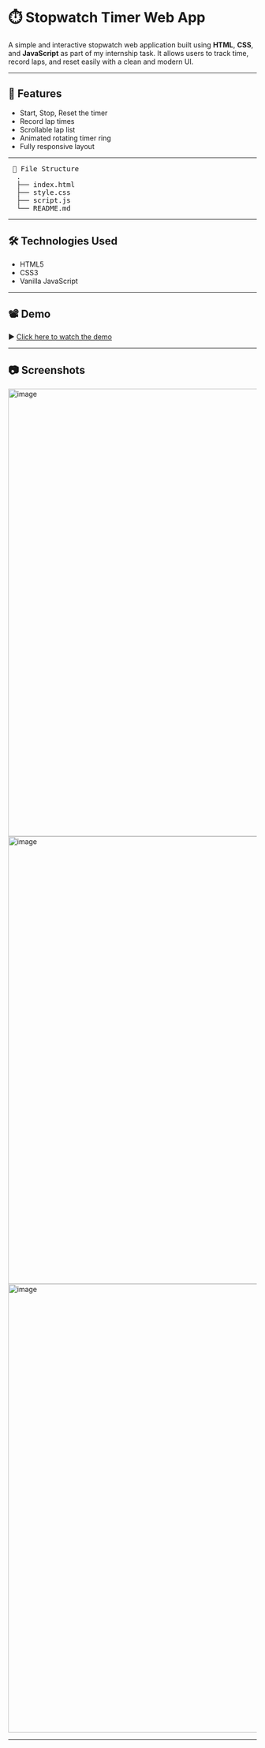 # ⏱️ Stopwatch Timer Web App

A simple and interactive stopwatch web application built using **HTML**, **CSS**, and **JavaScript** as part of my internship task. It allows users to track time, record laps, and reset easily with a clean and modern UI.

---

## 🚀 Features

- Start, Stop, Reset the timer
- Record lap times
- Scrollable lap list
- Animated rotating timer ring
- Fully responsive layout

---

<pre> 📁 File Structure 
  . 
  ├── index.html 
  ├── style.css 
  ├── script.js 
  └── README.md </pre>
---

## 🛠️ Technologies Used

- HTML5
- CSS3
- Vanilla JavaScript
---

## 📽️ Demo

▶️ [Click here to watch the demo](https://drive.google.com/file/d/1nQF7_gWZBjf0aLAbmmMnohyhl39nw3nr/view?usp=sharing)

---

## 📷 Screenshots
<img width="1899" height="908" alt="image" src="https://github.com/user-attachments/assets/93bf59ef-9f9e-4ff9-ab1f-75f6d86512d3" />

<img width="1900" height="908" alt="image" src="https://github.com/user-attachments/assets/5f00470f-f373-4506-bcaa-da6205e5b236" />

<img width="1902" height="910" alt="image" src="https://github.com/user-attachments/assets/241fe7ac-7582-48fb-9dd3-eb732cea7660" />

---


